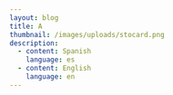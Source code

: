 ```yaml
---
layout: blog
title: A
thumbnail: /images/uploads/stocard.png
description:
  - content: Spanish
    language: es
  - content: English
    language: en
---
```


